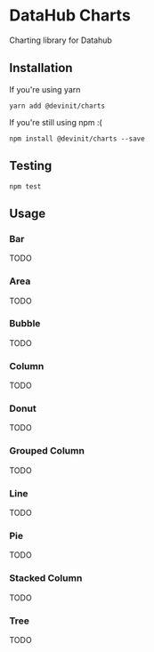 # DataHub Charts

Charting library for Datahub

## Installation

If you're using yarn
```
yarn add @devinit/charts
```

If you're still using npm :(
```
npm install @devinit/charts --save
```

## Testing
```
npm test
```

## Usage

### Bar

TODO

### Area

TODO

### Bubble

TODO

### Column

TODO

### Donut

TODO

### Grouped Column

TODO

### Line

TODO

### Pie

TODO

### Stacked Column

TODO

### Tree

TODO